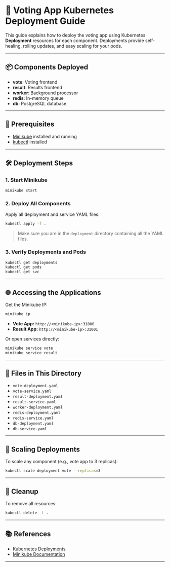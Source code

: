 # 🚀 Voting App Kubernetes Deployment Guide

This guide explains how to deploy the voting app using Kubernetes **Deployment** resources for each component. Deployments provide self-healing, rolling updates, and easy scaling for your pods.

---

## 📦 Components Deployed

- **vote**: Voting frontend
- **result**: Results frontend
- **worker**: Background processor
- **redis**: In-memory queue
- **db**: PostgreSQL database

---

## 📝 Prerequisites

- [Minikube](https://minikube.sigs.k8s.io/docs/) installed and running
- [kubectl](https://kubernetes.io/docs/tasks/tools/) installed

---

## 🛠️ Deployment Steps

### 1. Start Minikube

```sh
minikube start
```

### 2. Deploy All Components

Apply all deployment and service YAML files:

```sh
kubectl apply -f .
```

> Make sure you are in the `deployment` directory containing all the YAML files.

### 3. Verify Deployments and Pods

```sh
kubectl get deployments
kubectl get pods
kubectl get svc
```

---

## 🌐 Accessing the Applications

Get the Minikube IP:

```sh
minikube ip
```

- **Vote App:** `http://<minikube-ip>:31000`
- **Result App:** `http://<minikube-ip>:31001`

Or open services directly:

```sh
minikube service vote
minikube service result
```

---

## 📁 Files in This Directory

- `vote-deployment.yaml`
- `vote-service.yaml`
- `result-deployment.yaml`
- `result-service.yaml`
- `worker-deployment.yaml`
- `redis-deployment.yaml`
- `redis-service.yaml`
- `db-deployment.yaml`
- `db-service.yaml`

---

## 🔄 Scaling Deployments

To scale any component (e.g., vote app to 3 replicas):

```sh
kubectl scale deployment vote --replicas=3
```

---

## 🧹 Cleanup

To remove all resources:

```sh
kubectl delete -f .
```

---

## 📚 References

- [Kubernetes Deployments](https://kubernetes.io/docs/concepts/workloads/controllers/deployment/)
- [Minikube Documentation](https://minikube.sigs.k8s.io/docs/)

---